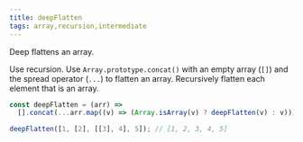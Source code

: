 ```yaml
---
title: deepFlatten
tags: array,recursion,intermediate
---
```


Deep flattens an array.

Use recursion.
Use `Array.prototype.concat()` with an empty array (`[]`) and the spread operator (`...`) to flatten an array.
Recursively flatten each element that is an array.

```js
const deepFlatten = (arr) =>
  [].concat(...arr.map((v) => (Array.isArray(v) ? deepFlatten(v) : v)));
```

```js
deepFlatten([1, [2], [[3], 4], 5]); // [1, 2, 3, 4, 5]
```
